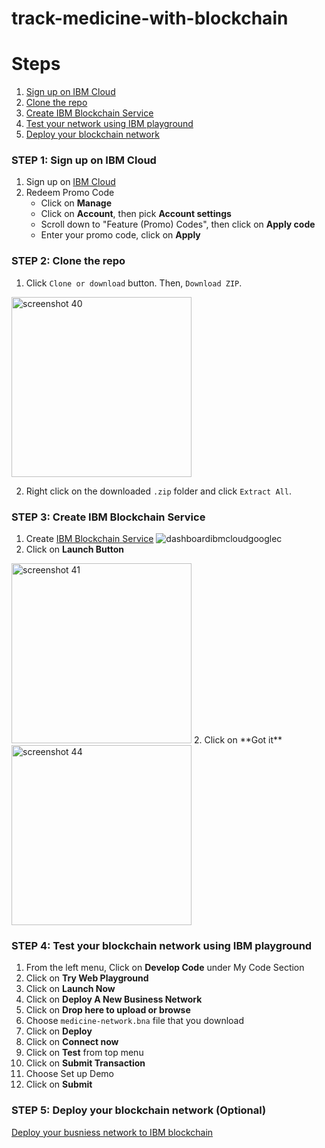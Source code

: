 # track-medicine-with-blockchain
# Steps

1. [Sign up on IBM Cloud](#step-1-sign-up-on-ibm-cloud)
2. [Clone the repo](#step-2-clone-the-repo)
3. [Create IBM Blockchain Service](#step-3-create-ibm-blockchain-service)
4. [Test your network using IBM playground](#step-4-test-your-blockchain-network-using-ibm-playground)
5. [Deploy your blockchain network ](#step-5-deploy-your-blockchain-network-optional )


### STEP 1: Sign up on IBM Cloud
1. Sign up on [IBM Cloud](https://ibm.biz/Bd222S)
2. Redeem Promo Code 
   * Click on **Manage**
   * Click on **Account**, then pick **Account settings**
   * Scroll down to "Feature (Promo) Codes", then click on **Apply code** 
   * Enter your promo code, click on **Apply**

### STEP 2: Clone the repo
1. Click `Clone or download` button. Then, `Download ZIP`.

<img width="288" alt="screenshot 40" src="https://user-images.githubusercontent.com/37486654/49149268-b79cb580-f31a-11e8-8919-85d6dfbb36b5.png">

2. Right click on the downloaded `.zip` folder and click `Extract All`.

### STEP 3: Create IBM Blockchain Service
1. Create [IBM Blockchain Service](https://console.bluemix.net/catalog/services/blockchain)
![dashboardibmcloudgooglec](https://user-images.githubusercontent.com/37486654/49149970-976df600-f31c-11e8-8db6-81784c3b386a.gif)
2. Click on **Launch Button**
<img width="288" alt="screenshot 41" src="https://user-images.githubusercontent.com/37486654/49150191-2c70ef00-f31d-11e8-89d9-af0307a63efe.png">
2. Click on **Got it**

<img width="288" alt="screenshot 44" src="https://user-images.githubusercontent.com/37486654/49150238-51fdf880-f31d-11e8-82dd-372a285e08b1.png">

### STEP 4: Test your blockchain network using IBM playground
1.  From the left menu, Click on **Develop Code** under My Code Section
2.  Click on **Try Web Playground**
3.  Click on **Launch Now**
4.  Click on **Deploy A New Business Network**
5.  Click on **Drop here to upload or browse**
6.  Choose `medicine-network.bna` file that you download
7.  Click on **Deploy**
8.  Click on **Connect now**
9.  Click on **Test** from top menu
10. Click on **Submit Transaction**
11. Choose Set up Demo
12. Click on **Submit**

### STEP 5: Deploy your blockchain network (Optional)
 [Deploy your busniess network to IBM blockchain](https://console.bluemix.net/docs/services/blockchain/develop_starter.html#deploying-a-business-network)


 
